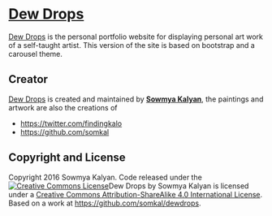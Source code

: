 # [Dew Drops](http://sowmyakalyan.com/dewdrops) 
[Dew Drops](http://sowmyakalyan.com/dewdrops) is the personal portfolio website for displaying personal art work of a self-taught artist. This version of the site is based on bootstrap and a carousel theme.

## Creator

[Dew Drops](http://sowmyakalyan.com/dewdrops) is created and maintained by **[Sowmya Kalyan](http://sowmyakalyan.com/)**, the paintings and artwork are also the creations of 

* https://twitter.com/findingkalo
* https://github.com/somkal

## Copyright and License

Copyright 2016 Sowmya Kalyan. Code released under the <a rel="license" href="http://creativecommons.org/licenses/by-sa/4.0/"><img alt="Creative Commons License" style="border-width:0" src="https://i.creativecommons.org/l/by-sa/4.0/88x31.png" /></a><span xmlns:dct="http://purl.org/dc/terms/" property="dct:title">Dew Drops</span> by <span xmlns:cc="http://creativecommons.org/ns#" property="cc:attributionName">Sowmya Kalyan</span> is licensed under a <a rel="license" href="http://creativecommons.org/licenses/by-sa/4.0/">Creative Commons Attribution-ShareAlike 4.0 International License</a>.<br />Based on a work at <a xmlns:dct="http://purl.org/dc/terms/" href="https://github.com/somkal/dewdrops" rel="dct:source">https://github.com/somkal/dewdrops</a>.
